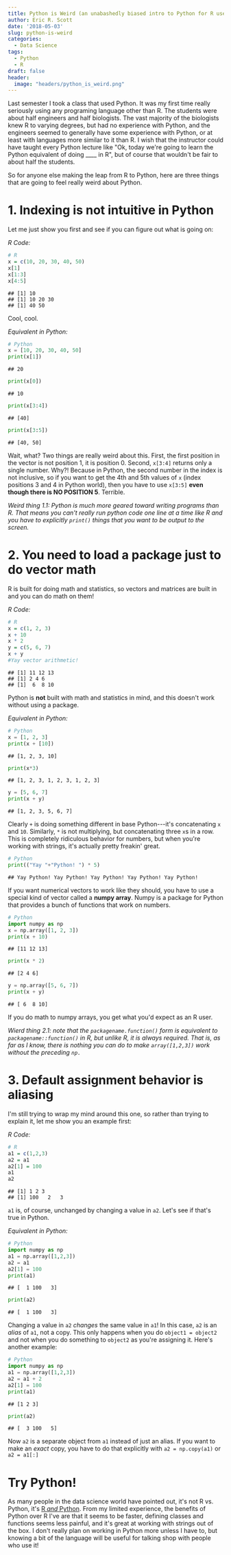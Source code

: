 ```yaml
---
title: Python is Weird (an unabashedly biased intro to Python for R users)
author: Eric R. Scott
date: '2018-05-03'
slug: python-is-weird
categories:
  - Data Science
tags:
  - Python
  - R
draft: false
header:
  image: "headers/python_is_weird.png"
---
```



Last semester I took a class that used Python. It was my first time really seriously using any programing language other than R. The students were about half engineers and half biologists.  The vast majority of the biologists knew R to varying degrees, but had no experience with Python, and the engineers seemed to generally have some experience with Python, or at least with languages more similar to it than R. I wish that the instructor could have taught every Python lecture like "Ok, today we're going to learn the Python equivalent of doing ____ in R", but of course that wouldn't be fair to about half the students.

So for anyone else making the leap from R to Python, here are three things that are going to feel really weird about Python.

# 1. Indexing is not intuitive in Python
Let me just show you first and see if you can figure out what is going on:

*R Code:*

```r
# R
x = c(10, 20, 30, 40, 50)
x[1]
x[1:3]
x[4:5]
```

```
## [1] 10
## [1] 10 20 30
## [1] 40 50
```
Cool, cool.

*Equivalent in Python:*

```python
# Python
x = [10, 20, 30, 40, 50]
print(x[1])
```

```
## 20
```

```python
print(x[0])
```

```
## 10
```

```python
print(x[3:4])
```

```
## [40]
```

```python
print(x[3:5])
```

```
## [40, 50]
```
Wait, what? Two things are really weird about this.  First, the first position in the vector is not position 1, it is position 0.  Second, `x[3:4]` returns only a single number.  Why?!  Because in Python, the second number in the index is not inclusive, so if you want to get the 4th and 5th values of `x` (index positions 3 and 4 in Python world), then you have to use `x[3:5]` **even though there is NO POSITION 5**.  Terrible.

*Weird thing 1.1: Python is much more geared toward writing programs than R.  That means you can't really run python code one line at a time like R and you have to explicitly `print()` things that you want to be output to the screen.*

# 2. You need to load a package just to do vector math
R is built for doing math and statistics, so vectors and matrices are built in and you can do math on them!

*R Code:*

```r
# R
x = c(1, 2, 3)
x + 10
x * 2
y = c(5, 6, 7)
x + y
#Yay vector arithmetic!
```

```
## [1] 11 12 13
## [1] 2 4 6
## [1]  6  8 10
```

Python is **not** built with math and statistics in mind, and this doesn't work without using a package.

*Equivalent in Python:*

```python
# Python
x = [1, 2, 3]
print(x + [10]) 
```

```
## [1, 2, 3, 10]
```

```python
print(x*3) 
```

```
## [1, 2, 3, 1, 2, 3, 1, 2, 3]
```

```python
y = [5, 6, 7]
print(x + y) 
```

```
## [1, 2, 3, 5, 6, 7]
```

Clearly `+` is doing something different in base Python---it's concatenating `x` and `10`.  Similarly, `*` is not multiplying, but concatenating three `x`s in a row. This is completely ridiculous behavior for numbers, but when you're working with strings, it's actually pretty freakin' great.


```python
# Python
print(("Yay "+"Python! ") * 5)
```

```
## Yay Python! Yay Python! Yay Python! Yay Python! Yay Python!
```
If you want numerical vectors to work like they should, you have to use a special kind of vector called a **numpy array**.  Numpy is a package for Python that provides a bunch of functions that work on numbers.

```python
# Python
import numpy as np
x = np.array([1, 2, 3])
print(x + 10)
```

```
## [11 12 13]
```

```python
print(x * 2) 
```

```
## [2 4 6]
```

```python
y = np.array([5, 6, 7])
print(x + y)
```

```
## [ 6  8 10]
```
If you do math to numpy arrays, you get what you'd expect as an R user.

*Wierd thing 2.1: note that the `packagename.function()` form is equivalent to `packagename::function()` in R, but unlike R, it is always required.  That is, as far as I know, there is nothing you can do to make `array([1,2,3])` work without the preceding `np.`*

# 3. Default assignment behavior is aliasing

I'm still trying to wrap my mind around this one, so rather than trying to explain it, let me show you an example first:

*R Code:*

```r
# R
a1 = c(1,2,3)
a2 = a1
a2[1] = 100
a1
a2
```

```
## [1] 1 2 3
## [1] 100   2   3
```
`a1` is, of course, unchanged by changing a value in `a2`.  Let's see if that's true in Python.

*Equivalent in Python:*

```python
# Python
import numpy as np
a1 = np.array([1,2,3])
a2 = a1
a2[1] = 100
print(a1)
```

```
## [  1 100   3]
```

```python
print(a2)
```

```
## [  1 100   3]
```
Changing a value in `a2` *changes* the same value in `a1`! In this case, `a2` is an *alias* of `a1`, not a copy. This only happens when you do `object1 = object2` and not when you do something to `object2` as you're assigning it. Here's another example:


```python
# Python
import numpy as np
a1 = np.array([1,2,3])
a2 = a1 + 2
a2[1] = 100
print(a1)
```

```
## [1 2 3]
```

```python
print(a2)
```

```
## [  3 100   5]
```
Now `a2` is a separate object from `a1` instead of just an alias. If you want to make an *exact* copy, you have to do that explicitly with `a2 = np.copy(a1)` or `a2 = a1[:]`

# Try Python!
As many people in the data science world have pointed out, it's not R vs. Python, it's [R *and* Python](https://www.datasciencecentral.com/profiles/blogs/r-vs-python-r-and-python-and-something-else). From my limited experience, the benefits of Python over R I've are that it seems to be faster, defining classes and functions seems less painful, and it's great at working with strings out of the box. I don't really plan on working in Python more unless I have to, but knowing a bit of the language will be useful for talking shop with people who use it!

